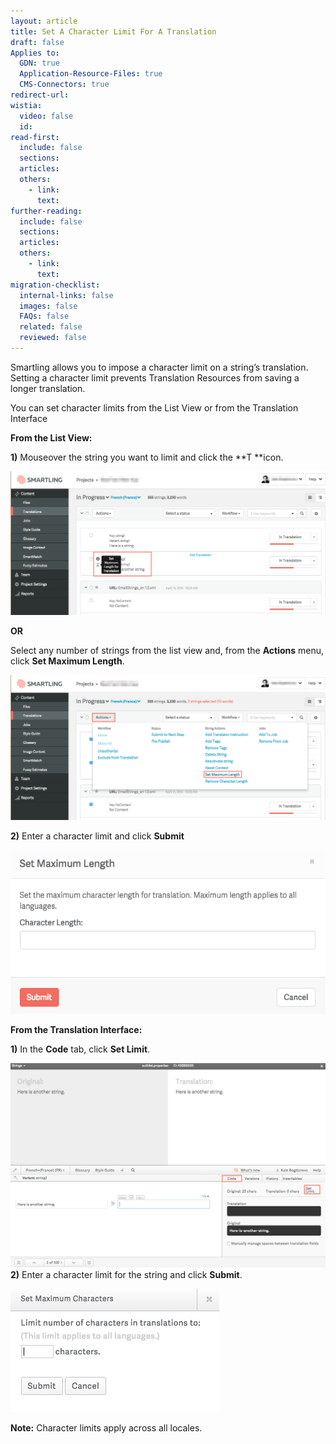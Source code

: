 ```yaml
---
layout: article
title: Set A Character Limit For A Translation
draft: false
Applies to:
  GDN: true
  Application-Resource-Files: true
  CMS-Connectors: true
redirect-url:
wistia:
  video: false
  id:
read-first:
  include: false
  sections:
  articles:
  others:
    - link:
      text:
further-reading:
  include: false
  sections:
  articles:
  others:
    - link:
      text:
migration-checklist:
  internal-links: false
  images: false
  FAQs: false
  related: false
  reviewed: false
---
```



Smartling allows you to impose a character limit on a string’s translation. Setting a character limit prevents Translation Resources from saving a longer translation.

You can set character limits from the List View or from the Translation Interface

**From the List View:**

**1)** Mouseover the string you want to limit and click the **T&nbsp;**icon.

![](/uploads/versions/setcharacterlimit1---x----1226-560x---.png)

**OR**

Select any number of strings from the list view and, from the **Actions** menu, click **Set Maximum Length**.

![](/uploads/versions/setcharacterlimit---x----1228-565x---.png)

**2)** Enter a character limit and click **Submit**

![](/uploads/versions/characterlimit3---x----573-298x---.png)

**From the Translation Interface:**

**1)** In the **Code** tab, click **Set Limit**.

![](/uploads/versions/characterlimit4---x----1181-768x---.png)**2)** Enter a character limit for the string and click **Submit**.

![](/uploads/versions/characterlimit5---x----334-197x---.png)

**Note:** Character limits apply across all locales.